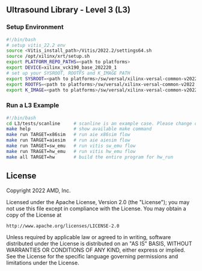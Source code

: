 ## Ultrasound Library - Level 3 (L3)

### Setup Environment
```bash
#!/bin/bash
# setup vitis_22.2 env
source <Vitis_install_path>/Vitis/2022.2/settings64.sh
source /opt/xilinx/xrt/setup.sh
export PLATFORM_REPO_PATHS=<path to platforms>
export DEVICE=xilinx_vck190_base_202220_1
# set up your SYSROOT, ROOTFS and K_IMAGE PATH
export SYSROOT=<path to platforms>/sw/versal/xilinx-versal-common-v2022.2/sysroots/aarch64-xilinx-linux/
export ROOTFS=<path to platforms>/sw/versal/xilinx-versal-common-v2022.2/rootfs.ext4
export K_IMAGE=<path to platforms>/sw/versal/xilinx-versal-common-v2022.2/Image
```

### Run a L3 Example
```bash
#!/bin/bash
cd L3/tests/scanline     # scanline is an example case. Please change directory to any other cases in L3/tests if interested.
make help                # show available make command
make run TARGET=x86sim   # run aie x86sim flow
make run TARGET=aiesim   # run aie aiesim flow
make run TARGET=sw_emu   # run vitis sw_emu flow
make run TRAGET=hw_emu   # run vitis hw_emu flow
make all TARGET=hw       # build the entire program for hw_run
```

## License
Copyright 2022 AMD, Inc.

Licensed under the Apache License, Version 2.0 (the "License");
you may not use this file except in compliance with the License.
You may obtain a copy of the License at

    http://www.apache.org/licenses/LICENSE-2.0

Unless required by applicable law or agreed to in writing, software
distributed under the License is distributed on an "AS IS" BASIS,
WITHOUT WARRANTIES OR CONDITIONS OF ANY KIND, either express or implied.
See the License for the specific language governing permissions and
limitations under the License.
